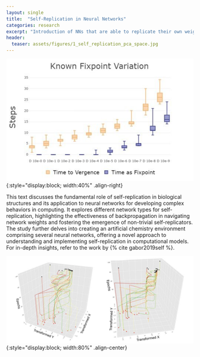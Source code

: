 ```yaml
---
layout: single
title:  "Self-Replication in Neural Networks"
categories: research 
excerpt: "Introduction of NNs that are able to replicate their own weights."
header:
  teaser: assets/figures/1_self_replication_pca_space.jpg
---
```


![Self-Replication Robustness](\assets\figures\1_self_replication_robustness.jpg){:style="display:block; width:40%" .align-right}

This text discusses the fundamental role of self-replication in biological structures and its application to neural networks for developing complex behaviors in computing. It explores different network types for self-replication, highlighting the effectiveness of backpropagation in navigating network weights and fostering the emergence of non-trivial self-replicators. The study further delves into creating an artificial chemistry environment comprising several neural networks, offering a novel approach to understanding and implementing self-replication in computational models. For in-depth insights, refer to the work by {% cite gabor2019self %}.

![Self-replicators in PCA Space (Soup)](\assets\figures\1_self_replication_pca_space.jpg){:style="display:block; width:80%" .align-center}
